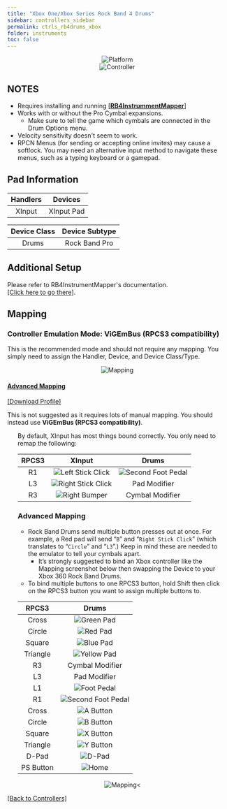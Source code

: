 ```yaml
---
title: "Xbox One/Xbox Series Rock Band 4 Drums"
sidebar: controllers_sidebar
permalink: ctrls_rb4drums_xbox
folder: instruments
toc: false
---
```


<div align="center"> <img src="https://carlmylo.github.io/docu-rpcs3/images/instruments/plat/xbx.png" alt="Platform" title="Platform"></div>

<div align="center"> <img src="https://carlmylo.github.io/docu-rpcs3/images/instruments/cont/rbdrmscontroller.png" alt="Controller" title="Controller"></div>

## NOTES

* Requires installing and running [[**RB4InstrummentMapper**]](https://github.com/TheNathannator/RB4InstrumentMapper/)
* Works with or without the Pro Cymbal expansions.
	* Make sure to tell the game which cymbals are connected in the Drum Options menu.
* Velocity sensitivity doesn't seem to work.
* RPCN Menus (for sending or accepting online invites) may cause a softlock. You may need an alternative input method to navigate these menus, such as a typing keyboard or a gamepad.

## Pad Information

| Handlers | Devices |
|:------------------:|:---------------------:|
| XInput | XInput Pad |

| Device Class | Device Subtype |
|:------------------:|:---------------------:|
| Drums | Rock Band Pro |

## Additional Setup

Please refer to RB4InstrumentMapper's documentation.  
[[Click here to go there]](https://github.com/TheNathannator/RB4InstrumentMapper/blob/main/README.md).

## Mapping

### Controller Emulation Mode: ViGEmBus (RPCS3 compatibility)

This is the recommended mode and should not require any mapping. You simply need to assign the Handler, Device, and Device Class/Type.

<div align="center"> <img src="https://carlmylo.github.io/docu-rpcs3/images/instruments/maps/xboxrb4rpcs3map.png" alt="Mapping" title="Mapping"></div>

<div class="panel-group" id="accordion">
                    <div class="panel panel-default">
                        <div class="panel-heading">
                            <h4 class="panel-title">
                                <a class="noCrossRef accordion-toggle" data-toggle="collapse" data-parent="#accordion" href="#controller-emulation-mode-vigembus">Advanced Mapping</a>
                            </h4>
                        </div>
                        <div id="controller-emulation-mode-vigembus" class="panel-collapse collapse noCrossRef">
                            <div class="panel-body">
<p><a href="https://github.com/hmxmilohax/rb3-pc/raw/main/instrument-repo/Xbox%20360%20Rock%20Band%20Drums.7z">[Download Profile]</a></p>
<p>This is not suggested as it requires lots of manual mapping. You should instead use <strong>ViGEmBus (RPCS3 compatibility)</strong>.</p>
<ul>
<p>By default, XInput has most things bound correctly. You only need to remap the following:</p>

<table>
<thead>
<tr>
<th align="center"><strong>RPCS3</strong></th>
<th align="center"><strong>XInput</strong></th>
<th align="center"><strong>Drums</strong></th>
</tr>
</thead>
<tbody>
<tr>
<td align="center">R1</td>
<td align="center"><img src="https://carlmylo.github.io/docu-rpcs3/images/btns/ctrls/360/lsc.png" alt="Left Stick Click" title="Left Stick Click"></td>
<td align="center"><img src="https://carlmylo.github.io/docu-rpcs3/images/btns/drms/rb/kp.png" alt="Second Foot Pedal" title="Second Foot Pedal"></td>
</tr>
<tr>
<td align="center">L3</td>
<td align="center"><img src="https://carlmylo.github.io/docu-rpcs3/images/btns/ctrls/360/rsc.png" alt="Right Stick Click" title="Right Stick Click"></td>
<td align="center">Pad Modifier</td>
</tr>
<tr>
<td align="center">R3</td>
<td align="center"><img src="https://carlmylo.github.io/docu-rpcs3/images/btns/ctrls/360/rb.png" alt="Right Bumper" title="Right Bumper"></td>
<td align="center">Cymbal Modifier</td>
</tr>
</tbody>
</table><h3 id="advanced-mapping">Advanced Mapping</h3>
<ul>
<li>Rock Band Drums send multiple button presses out at once. For example, a Red pad will send “<code>B</code>” and “<code>Right Stick Click</code>” (which translates to “<code>Circle</code>” and “<code>L3</code>”.) Keep in mind these are needed to the emulator to tell your cymbals apart.
<ul>
<li>It’s strongly suggested to bind an Xbox controller like the Mapping screenshot below then swapping the Device to your Xbox 360 Rock Band Drums.</li>
</ul>
</li>
<li>To bind multiple buttons to one RPCS3 button, hold Shift then click on the RPCS3 button you want to assign multiple buttons to.</li>
</ul>
<table>
<thead>
<tr>
<th align="center"><strong>RPCS3</strong></th>
<th align="center"><strong>Drums</strong></th>
</tr>
</thead>
<tbody>
<tr>
<td align="center">Cross</td>
<td align="center"><img src="https://carlmylo.github.io/docu-rpcs3/images/btns/drms/rb/gp.png" alt="Green Pad" title="Green Pad"></td>
</tr>
<tr>
<td align="center">Circle</td>
<td align="center"><img src="https://carlmylo.github.io/docu-rpcs3/images/btns/drms/rb/rp.png" alt="Red Pad" title="Red Pad"></td>
</tr>
<tr>
<td align="center">Square</td>
<td align="center"><img src="https://carlmylo.github.io/docu-rpcs3/images/btns/drms/rb/bp.png" alt="Blue Pad" title="Blue Pad"></td>
</tr>
<tr>
<td align="center">Triangle</td>
<td align="center"><img src="https://carlmylo.github.io/docu-rpcs3/images/btns/drms/rb/yp.png" alt="Yellow Pad" title="Yellow Pad"></td>
</tr>
<tr>
<td align="center">R3</td>
<td align="center">Cymbal Modifier</td>
</tr>
<tr>
<td align="center">L3</td>
<td align="center">Pad Modifier</td>
</tr>
<tr>
<td align="center">L1</td>
<td align="center"><img src="https://carlmylo.github.io/docu-rpcs3/images/btns/drms/rb/kp.png" alt="Foot Pedal" title="Foot Pedal"></td>
</tr>
<tr>
<td align="center">R1</td>
<td align="center"><img src="https://carlmylo.github.io/docu-rpcs3/images/btns/drms/rb/kp.png" alt="Second Foot Pedal" title="Second Foot Pedal"></td>
</tr>
<tr>
<td align="center">Cross</td>
<td align="center"><img src="https://carlmylo.github.io/docu-rpcs3/images/btns/ctrls/360/a.png" alt="A Button" title="A Button"></td>
</tr>
<tr>
<td align="center">Circle</td>
<td align="center"><img src="https://carlmylo.github.io/docu-rpcs3/images/btns/ctrls/360/b.png" alt="B Button" title="B Button"></td>
</tr>
<tr>
<td align="center">Square</td>
<td align="center"><img src="https://carlmylo.github.io/docu-rpcs3/images/btns/ctrls/360/x.png" alt="X Button" title="X Button"></td>
</tr>
<tr>
<td align="center">Triangle</td>
<td align="center"><img src="https://carlmylo.github.io/docu-rpcs3/images/btns/ctrls/360/y.png" alt="Y Button" title="Y Button"></td>
</tr>
<tr>
<td align="center">D-Pad</td>
<td align="center"><img src="https://carlmylo.github.io/docu-rpcs3/images/btns/ctrls/xbox/dp.png" alt="D-Pad" title="D-Pad"></td>
</tr>
<tr>
<td align="center">PS Button</td>
<td align="center"><img src="https://carlmylo.github.io/docu-rpcs3/images/btns/drms/rb/home.png" alt="Home" title="Home"></td>
</tr>
</tbody>
</table>
<p><div align="center"> <img src="https://carlmylo.github.io/docu-rpcs3/images/instruments/maps/xborbdrmsmapping.png" alt="Mapping" title="Mapping"><</div></p>
                            </div>
                        </div>
                    </div>
                    <!-- /.panel -->
</div>
<!-- /.panel-group -->

[[Back to Controllers]](https://rb3pc.milohax.org/english/controllers/)